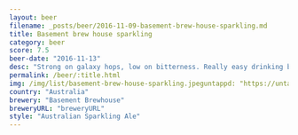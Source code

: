 ```yaml
---
layout: beer
filename: _posts/beer/2016-11-09-basement-brew-house-sparkling.md
title: Basement brew house sparkling
category: beer
score: 7.5
beer-date: "2016-11-13"
desc: "Strong on galaxy hops, low on bitterness. Really easy drinking but in no way plain"
permalink: /beer/:title.html
img: /img/list/basement-brew-house-sparkling.jpeguntappd: "https://untappd.com/b/basement-brewhouse-sparkling-ale/1793098"
country: "Australia"
brewery: "Basement Brewhouse"
breweryURL: "breweryURL"
style: "Australian Sparkling Ale"
---
```

